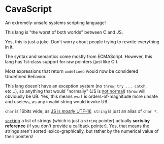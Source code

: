 # CavaScript
An extremely-unsafe systems scripting language! 

This lang is "the worst of both worlds" between C and JS.

Yes, this is just a joke. Don't worry about people trying to rewrite everything in it.

The syntax and semantics come mostly from ECMAScript. However, this lang has 1st-class support for raw pointers (just like C!).

Most expressions that return `undefined` would now be considered Undefined Behavior.

This lang doesn't have an exception system (no `throw`, `try ... catch`, etc...), so anything that would "normally" (JS is [not normal](https://github.com/denysdovhan/wtfjs))
 `throw` will obviously be UB. Yes, this means `eval` is orders-of-magnitude more unsafe and useless, as any invalid string would invoke UB.

`char` is 16bits wide, as [JS is _mostly_ UTF-16](https://mathiasbynens.be/notes/javascript-encoding). `string` is just an alias of `char *`.

[`sort`ing](https://github.com/denysdovhan/wtfjs/blob/6f832d987472b30e1e3ede82de22e517af69e40b/README.md#default-behavior-arrayprototypesort) a list of strings (which is just a `string` pointer) actually **sorts by reference** (if you don't provide a callback pointer). Yes, that means the strings aren't sorted lexico-graphically, but rather by the numerical value of their pointers!
